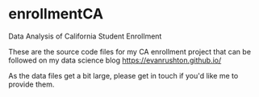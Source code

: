 # enrollmentCA
Data Analysis of California Student Enrollment

These are the source code files for my CA enrollment project that can be followed on my data science blog https://evanrushton.github.io/

As the data files get a bit large, please get in touch if you'd like me to provide them.
